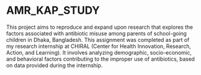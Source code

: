 # AMR_KAP_STUDY

This project aims to reproduce and expand upon research that explores the factors associated with antibiotic misuse among parents of school-going children in Dhaka, Bangladesh. This assignment was completed as part of my research internship at CHIRAL (Center for Health Innovation, Research, Action, and Learning). It involves analyzing demographic, socio-economic, and behavioral factors contributing to the improper use of antibiotics, based on data provided during the internship.
